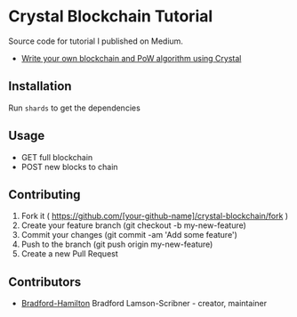 # Crystal Blockchain Tutorial

Source code for tutorial I published on Medium.

- [Write your own blockchain and PoW algorithm using Crystal](https://medium.com/@bradford_hamilton/write-your-own-blockchain-and-pow-algorithm-using-crystal-d53d5d9d0c52)

## Installation

Run `shards` to get the dependencies

## Usage

- GET full blockchain
- POST new blocks to chain

## Contributing

1. Fork it ( https://github.com/[your-github-name]/crystal-blockchain/fork )
2. Create your feature branch (git checkout -b my-new-feature)
3. Commit your changes (git commit -am 'Add some feature')
4. Push to the branch (git push origin my-new-feature)
5. Create a new Pull Request

## Contributors

- [Bradford-Hamilton](https://github.com/bradford-hamilton) Bradford Lamson-Scribner - creator, maintainer
